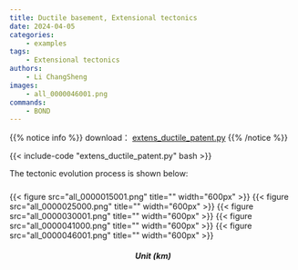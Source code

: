 ```yaml
---
title: Ductile basement, Extensional tectonics
date: 2024-04-05
categories:
    - examples
tags:
    - Extensional tectonics
authors:
    - Li ChangSheng
images:
    - all_0000046001.png
commands:
    - BOND
---
```


{{% notice info %}}
download：
[extens_ductile_patent.py](extens_ductile_patent.py) 
{{% /notice %}}

{{< include-code "extens_ductile_patent.py" bash >}}

The tectonic evolution process is shown below:

<h5></h5>

{{< figure src="all_0000015001.png" title="" width="600px" >}}
{{< figure src="all_0000025000.png" title="" width="600px" >}}
{{< figure src="all_0000030001.png" title="" width="600px" >}}
{{< figure src="all_0000041000.png" title="" width="600px" >}}
{{< figure src="all_0000046001.png" title="" width="600px" >}}

<center><h5>Unit (km)<br><br></h5></center>




